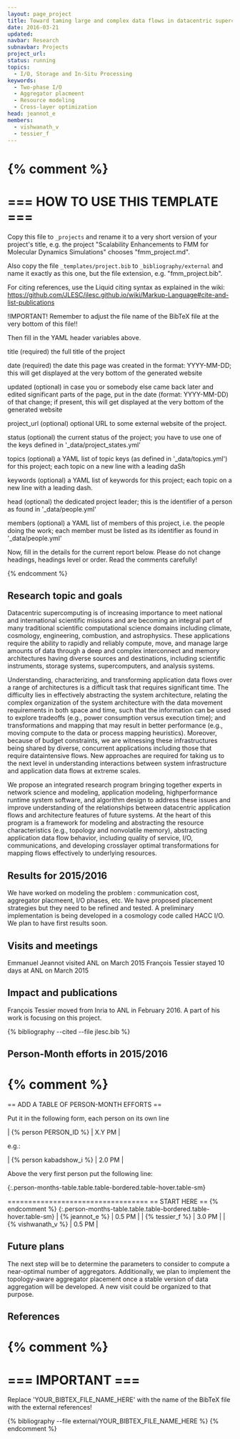 ```yaml
---
layout: page_project
title: Toward taming large and complex data flows in data­centric supercomputing
date: 2016-03-21
updated:
navbar: Research
subnavbar: Projects
project_url:
status: running
topics:
  - I/O, Storage and In-Situ Processing
keywords:
  - Two-phase I/O
  - Aggregator placmeent
  - Resource modeling
  - Cross-layer optimization
head: jeannot_e
members:
  - vishwanath_v
  - tessier_f
---
```

{% comment %}
================================
=== HOW TO USE THIS TEMPLATE ===
================================

Copy this file to `_projects` and rename it to a very short version of your project's title, e.g.
the project "Scalability Enhancements to FMM for Molecular Dynamics Simulations" chooses
"fmm_project.md".

Also copy the file `_templates/project.bib` to `_bibliography/external` and name it exactly as this
one, but the file extension, e.g. "fmm_project.bib".

For citing references, use the Liquid citing syntax as explained in the wiki:
https://github.com/JLESC/jlesc.github.io/wiki/Markup-Language#cite-and-list-publications

!IMPORTANT!
Remember to adjust the file name of the BibTeX file at the very bottom of this file!!

Then fill in the YAML header variables above.

  title            (required)
                   the full title of the project

  date             (required)
                   the date this page was created in the format: YYYY-MM-DD; this will get displayed
                   at the very bottom of the generated website

  updated          (optional)
                   in case you or somebody else came back later and edited significant parts of the
                   page, put in the date (format: YYYY-MM-DD) of that change;
                   if present, this will get displayed at the very bottom of the generated website

  project_url      (optional)
                   optional URL to some external website of the project.

  status           (optional)
                   the current status of the project;
                   you have to use one of the keys defined in '_data/project_states.yml'

  topics           (optional)
                   a YAML list of topic keys (as defined in '_data/topics.yml') for this project;
                   each topic on a new line with a leading daSh

  keywords         (optional)
                   a YAML list of keywords for this project;
                   each topic on a new line with a leading dash.

  head             (optional)
                   the dedicated project leader;
                   this is the identifier of a person as found in '_data/people.yml'

  members          (optional)
                   a YAML list of members of this project, i.e. the people doing the work;
                   each member must be listed as its identifier as found in '_data/people.yml'

Now, fill in the details for the current report below. Please do not change headings, headings level
or order.
Read the comments carefully!

{% endcomment %}

## Research topic and goals 

Data­centric supercomputing is of increasing importance to meet national and
international scientific missions and are becoming an integral part of many
traditional scientific computational science domains including climate,
cosmology, engineering, combustion, and astrophysics. These applications require
the ability to rapidly and reliably compute, move, and manage large amounts of
data through a deep and complex interconnect and memory architectures having
diverse sources and destinations, including scientific instruments, storage
systems, supercomputers, and analysis systems.

Understanding, characterizing, and transforming application data flows over a
range of architectures is a difficult task that requires significant time. The
difficulty lies in effectively abstracting the system architecture, relating the
complex organization of the system architecture with the data movement
requirements in both space and time, such that the information can be used to
explore tradeoffs (e.g., power consumption versus execution time); and
transformations and mapping that may result in better performance (e.g., moving
compute to the data or process mapping heuristics). Moreover, because of budget
constraints, we are witnessing these infrastructures being shared by diverse,
concurrent applications including those that require data­intensive flows. New
approaches are required for taking us to the next level in understanding
interactions between system infrastructure and application data flows at extreme
scales.

We propose an integrated research program bringing together experts in network
science and modeling, application modeling, high­performance runtime system
software, and algorithm design to address these issues and improve understanding
of the relationships between data­centric application flows and architecture
features of future systems. At the heart of this program is a framework for
modeling and abstracting the resource characteristics (e.g., topology and
nonvolatile memory), abstracting application data flow behavior, including
quality of service, I/O, communications, and developing cross­layer optimal
transformations for mapping flows effectively to underlying resources.


## Results for 2015/2016

We have worked on modeling the problem : communication cost, aggregator placmeent, I/O phases, etc. 
We have proposed placement strategies but they need to be refined and tested.
A preliminary implementation is being developed in a cosmology code called HACC I/O. We plan to have first results soon.

## Visits and meetings
Emmanuel Jeannot visited ANL on March 2015
François Tessier stayed 10 days at ANL on March 2015

## Impact and publications
François Tessier moved from Inria to ANL in February 2016. A part of his work is focusing on this project. 

<!--
{% comment %}
=============================
== CITING OWN PUBLICATIONS ==
=============================

You can list your own publications below in case you did not cite them in the text
(which you should do, though).
Use the Liquid citing syntax as explained in the wiki:
https://github.com/JLESC/jlesc.github.io/wiki/Markup-Language#cite-and-list-publications
Remember to use the `--file jlesc.bib` with the `cite` tag.

=====================================
== START HERE WITH YOUR ADDITIONAL REFERENCES ==
{% endcomment %}



{% comment %}
== NO MORE BELOW THIS ==
========================
{% endcomment %}
-->

{% bibliography --cited --file jlesc.bib %}


## Person-Month efforts in 2015/2016

{% comment %}
=========================================
== ADD A TABLE OF PERSON-MONTH EFFORTS ==

Put it in the following form, each person on its own line

| {% person PERSON_ID %} | X.Y PM |

e.g.:

| {% person kabadshow_i %} | 2.0 PM |

Above the very first person put the following line:

{:.person-months-table.table.table-bordered.table-hover.table-sm}

==================================
== START HERE ==
{% endcomment %}
{:.person-months-table.table.table-bordered.table-hover.table-sm}
| {% jeannot_e %} | 0.5 PM |
| {% tessier_f %} | 3.0 PM |
| {% vishwanath_v %} | 0.5 PM |



## Future plans

The next step will be to determine the parameters to consider to compute a near-optimal number of aggregators. Additionally, we plan to implement the topology-aware aggregator placement once a stable version of data aggregation will be developed. A new visit could be organized to that purpose. 

## References

{% comment %}
=================
=== IMPORTANT ===
=================

Replace 'YOUR_BIBTEX_FILE_NAME_HERE' with the name of the BibTeX file with the external references!


{% bibliography --file external/YOUR_BIBTEX_FILE_NAME_HERE %}
{% endcomment %}
